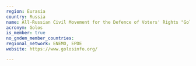 ```yaml
---
region: Eurasia
country: Russia
name: All-Russian Civil Movement for the Defence of Voters' Rights "Golos"
acronym: Golos
is_member: true
no_gndem_member_countries: 
regional_network: ENEMO, EPDE
website: https://www.golosinfo.org/

---
```

